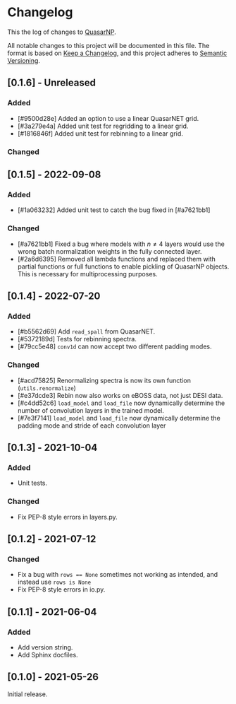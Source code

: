 # Changelog

This the log of changes to [QuasarNP](https://github.com/desihub/QuasarNP).

All notable changes to this project will be documented in this file.
The format is based on [Keep a Changelog](https://keepachangelog.com/en/1.0.0/),
and this project adheres to [Semantic Versioning](https://semver.org/spec/v2.0.0.html).

## [0.1.6] - Unreleased
### Added
- [#9500d28e] Added an option to use a linear QuasarNET grid.
- [#3a279e4a] Added unit test for regridding to a linear grid.
- [#1816846f] Added unit test for rebinning to a linear grid.

### Changed


## [0.1.5] - 2022-09-08
### Added
- [#1a063232] Added unit test to catch the bug fixed in [#a7621bb1]

### Changed
- [#a7621bb1] Fixed a bug where models with $n\neq4$ layers would use the wrong
batch normalization weights in the fully connected layer.
- [#2a6d6395] Removed all lambda functions and replaced them with partial functions or
full functions to enable pickling of QuasarNP objects. This is necessary for
multiprocessing purposes.


## [0.1.4] - 2022-07-20
### Added
- [#b5562d69] Add `read_spall` from QuasarNET.
- [#5372189d] Tests for rebinning spectra.
- [#79cc5e48] `conv1d` can now accept two different padding modes.


### Changed
- [#acd75825] Renormalizing spectra is now its own function (`utils.renormalize`)
- [#e37dcde3] Rebin now also works on eBOSS data, not just DESI data.
- [#c4dd52c6] `load_model` and `load_file` now dynamically determine the number
of convolution layers in the trained model.
- [#7e3f7141] `load_model` and `load_file` now dynamically determine the padding mode
and stride of each convolution layer

## [0.1.3] - 2021-10-04
### Added
- Unit tests.

### Changed
- Fix PEP-8 style errors in layers.py.

## [0.1.2] - 2021-07-12
### Changed
- Fix a bug with `rows == None` sometimes not working as intended, and instead
use `rows is None`
- Fix PEP-8 style errors in io.py.


## [0.1.1] - 2021-06-04
### Added
- Add version string.
- Add Sphinx docfiles.

## [0.1.0] - 2021-05-26
Initial release.